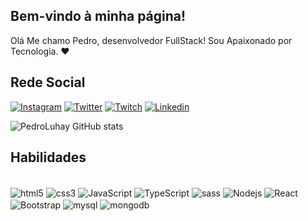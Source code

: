 ## Bem-vindo à minha página!

Olá Me chamo Pedro, desenvolvedor FullStack! Sou Apaixonado por Tecnologia. ❤️



## Rede Social

 [![Instagram](https://img.shields.io/badge/Instagram-E4405F?style=for-the-badge&logo=instagram&logoColor=white)](https://www.instagram.com/pedroluhay/) 
[![Twitter](https://img.shields.io/badge/Twitter-1DA1F2?style=for-the-badge&logo=twitter&logoColor=white)](https://twitter.com/PedroLuhay3)
[![Twitch](https://img.shields.io/badge/Twitch-9146FF?style=for-the-badge&logo=twitch&logoColor=white)](https://www.twitch.tv/pedroluhay)
[![Linkedin](https://img.shields.io/badge/LinkedIn-0077B5?style=for-the-badge&logo=linkedin&logoColor=white)](https://www.linkedin.com/in/pedroluhay/)

![PedroLuhay GitHub stats](https://github-readme-stats.vercel.app/api?username=PedroLuhay&show_icons=true&theme=radical)

## Habilidades 

<div style="display: inline_block"><br/>
    <img align="center" alt="html5" src="https://img.shields.io/badge/HTML5-E34F26?style=for-the-badge&logo=html5&logoColor=white" />
    <img align="center" alt="css3" src="https://img.shields.io/badge/CSS3-1572B6?style=for-the-badge&logo=css3&logoColor=white" />
    <img align="center" alt="JavaScript" src="https://img.shields.io/badge/JavaScript-F7DF1E?style=for-the-badge&logo=javascript&logoColor=black" />
    <img align="center" alt="TypeScript" src="https://img.shields.io/badge/TypeScript-007ACC?style=for-the-badge&logo=typescript&logoColor=white"/>
    <img align="center" alt="sass" src="https://img.shields.io/badge/Sass-CC6699?style=for-the-badge&logo=sass&logoColor=white"/>
    <img align="center" alt="Nodejs" src="https://img.shields.io/badge/Node.js-43853D?style=for-the-badge&logo=node.js&logoColor=white"/>
    <img align="center" alt="React" src="https://img.shields.io/badge/React-20232A?style=for-the-badge&logo=react&logoColor=61DAFB"/>
    <img align="center" alt="Bootstrap" src="https://img.shields.io/badge/Bootstrap-563D7C?style=for-the-badge&logo=bootstrap&logoColor=white"/>
    <img align="center" alt="mysql" src="https://img.shields.io/badge/MySQL-00000F?style=for-the-badge&logo=mysql&logoColor=whit"/>
    <img align="center" alt="mongodb" src="https://img.shields.io/badge/MongoDB-4EA94B?style=for-the-badge&logo=mongodb&logoColor=white"/>


</div>
